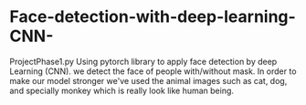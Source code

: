 # Face-detection-with-deep-learning-CNN-
ProjectPhase1.py
Using pytorch library to apply face detection by deep Learning (CNN). we detect the face of people with/without mask. In order to make our model stronger we've used the animal images such as cat, dog,
and specially monkey which is really look like human being.
